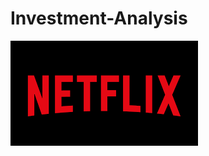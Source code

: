 # Investment-Analysis



![image alt](https://github.com/Vedansh-Tyagi08/Netflix-SQL-project/blob/main/Netflix%20logo.png?raw=true)
